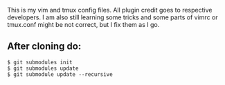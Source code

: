 This is my vim and tmux config files. All plugin credit goes to respective developers. I am also still learning some tricks and some parts of vimrc or tmux.conf might be not correct, but I fix them as I go.

## After cloning do:
```
$ git submodules init
$ git submodules update
$ git submodule update --recursive
```
